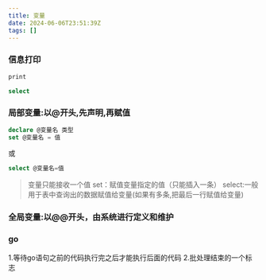 ```yaml
---
title: 变量
date: 2024-06-06T23:51:39Z
tags: []
---
```


### 信息打印

```sql
print
```

```sql
select
```

### 局部变量:以@开头,先声明,再赋值

```sql
declare @变量名 类型
set @变量名 = 值
```

或

```sql
select @变量名=值
```

> 变量只能接收一个值
> set：赋值变量指定的值（只能插入一条）
> select:一般用于表中查询出的数据赋值给变量(如果有多条,把最后一行赋值给变量)

### 全局变量:以@@开头，由系统进行定义和维护

### go

1.等待go语句之前的代码执行完之后才能执行后面的代码
2.批处理结束的一个标志
